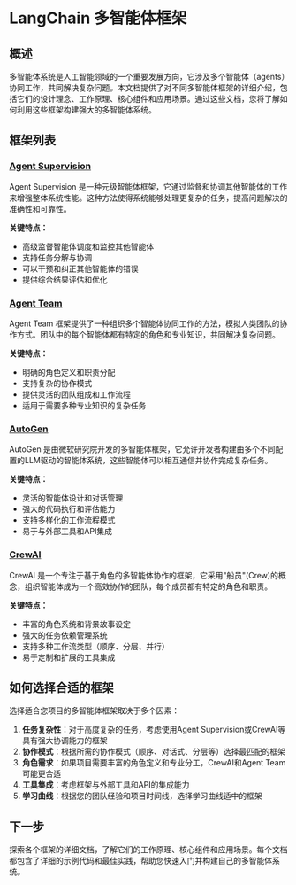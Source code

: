 # LangChain 多智能体框架

## 概述

多智能体系统是人工智能领域的一个重要发展方向，它涉及多个智能体（agents）协同工作，共同解决复杂问题。本文档提供了对不同多智能体框架的详细介绍，包括它们的设计理念、工作原理、核心组件和应用场景。通过这些文档，您将了解如何利用这些框架构建强大的多智能体系统。

## 框架列表

### [Agent Supervision](./agent_supervision.md)

Agent Supervision 是一种元级智能体框架，它通过监督和协调其他智能体的工作来增强整体系统性能。这种方法使得系统能够处理更复杂的任务，提高问题解决的准确性和可靠性。

**关键特点：**
- 高级监督智能体调度和监控其他智能体
- 支持任务分解与协调
- 可以干预和纠正其他智能体的错误
- 提供综合结果评估和优化

### [Agent Team](./agent_team.md)

Agent Team 框架提供了一种组织多个智能体协同工作的方法，模拟人类团队的协作方式。团队中的每个智能体都有特定的角色和专业知识，共同解决复杂问题。

**关键特点：**
- 明确的角色定义和职责分配
- 支持复杂的协作模式
- 提供灵活的团队组成和工作流程
- 适用于需要多种专业知识的复杂任务

### [AutoGen](./autogen.md)

AutoGen 是由微软研究院开发的多智能体框架，它允许开发者构建由多个不同配置的LLM驱动的智能体系统，这些智能体可以相互通信并协作完成复杂任务。

**关键特点：**
- 灵活的智能体设计和对话管理
- 强大的代码执行和评估能力
- 支持多样化的工作流程模式
- 易于与外部工具和API集成

### [CrewAI](./crewai.md)

CrewAI 是一个专注于基于角色的多智能体协作的框架，它采用"船员"(Crew)的概念，组织智能体成为一个高效协作的团队，每个成员都有特定的角色和职责。

**关键特点：**
- 丰富的角色系统和背景故事设定
- 强大的任务依赖管理系统
- 支持多种工作流类型（顺序、分层、并行）
- 易于定制和扩展的工具集成

## 如何选择合适的框架

选择适合您项目的多智能体框架取决于多个因素：

1. **任务复杂性**：对于高度复杂的任务，考虑使用Agent Supervision或CrewAI等具有强大协调能力的框架
2. **协作模式**：根据所需的协作模式（顺序、对话式、分层等）选择最匹配的框架
3. **角色需求**：如果项目需要丰富的角色定义和专业分工，CrewAI和Agent Team可能更合适
4. **工具集成**：考虑框架与外部工具和API的集成能力
5. **学习曲线**：根据您的团队经验和项目时间线，选择学习曲线适中的框架

## 下一步

探索各个框架的详细文档，了解它们的工作原理、核心组件和应用场景。每个文档都包含了详细的示例代码和最佳实践，帮助您快速入门并构建自己的多智能体系统。